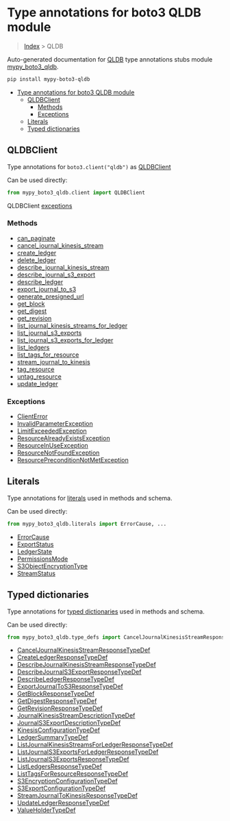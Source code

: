 # Type annotations for boto3 QLDB module

> [Index](..) > QLDB

Auto-generated documentation for
[QLDB](https://boto3.amazonaws.com/v1/documentation/api/latest/reference/services/qldb.html#QLDB)
type annotations stubs module
[mypy_boto3_qldb](https://pypi.org/project/mypy-boto3-qldb/).

```bash
pip install mypy-boto3-qldb
```

- [Type annotations for boto3 QLDB module](#type-annotations-for-boto3-qldb-module)
  - [QLDBClient](#qldbclient)
    - [Methods](#methods)
    - [Exceptions](#exceptions)
  - [Literals](#literals)
  - [Typed dictionaries](#typed-dictionaries)

## QLDBClient

Type annotations for `boto3.client("qldb")` as [QLDBClient](./client.md)

Can be used directly:

```python
from mypy_boto3_qldb.client import QLDBClient
```

QLDBClient [exceptions](./client.md#exceptions)

### Methods

- [can_paginate](./client.md#can-paginate)
- [cancel_journal_kinesis_stream](./client.md#cancel-journal-kinesis-stream)
- [create_ledger](./client.md#create-ledger)
- [delete_ledger](./client.md#delete-ledger)
- [describe_journal_kinesis_stream](./client.md#describe-journal-kinesis-stream)
- [describe_journal_s3_export](./client.md#describe-journal-s3-export)
- [describe_ledger](./client.md#describe-ledger)
- [export_journal_to_s3](./client.md#export-journal-to-s3)
- [generate_presigned_url](./client.md#generate-presigned-url)
- [get_block](./client.md#get-block)
- [get_digest](./client.md#get-digest)
- [get_revision](./client.md#get-revision)
- [list_journal_kinesis_streams_for_ledger](./client.md#list-journal-kinesis-streams-for-ledger)
- [list_journal_s3_exports](./client.md#list-journal-s3-exports)
- [list_journal_s3_exports_for_ledger](./client.md#list-journal-s3-exports-for-ledger)
- [list_ledgers](./client.md#list-ledgers)
- [list_tags_for_resource](./client.md#list-tags-for-resource)
- [stream_journal_to_kinesis](./client.md#stream-journal-to-kinesis)
- [tag_resource](./client.md#tag-resource)
- [untag_resource](./client.md#untag-resource)
- [update_ledger](./client.md#update-ledger)

### Exceptions

- [ClientError](./client.md#clienterror)
- [InvalidParameterException](./client.md#invalidparameterexception)
- [LimitExceededException](./client.md#limitexceededexception)
- [ResourceAlreadyExistsException](./client.md#resourcealreadyexistsexception)
- [ResourceInUseException](./client.md#resourceinuseexception)
- [ResourceNotFoundException](./client.md#resourcenotfoundexception)
- [ResourcePreconditionNotMetException](./client.md#resourcepreconditionnotmetexception)

## Literals

Type annotations for [literals](./literals.md) used in methods and schema.

Can be used directly:

```python
from mypy_boto3_qldb.literals import ErrorCause, ...
```

- [ErrorCause](./literals.md#errorcause)
- [ExportStatus](./literals.md#exportstatus)
- [LedgerState](./literals.md#ledgerstate)
- [PermissionsMode](./literals.md#permissionsmode)
- [S3ObjectEncryptionType](./literals.md#s3objectencryptiontype)
- [StreamStatus](./literals.md#streamstatus)

## Typed dictionaries

Type annotations for [typed dictionaries](./type_defs.md) used in methods and
schema.

Can be used directly:

```python
from mypy_boto3_qldb.type_defs import CancelJournalKinesisStreamResponseTypeDef, ...
```

- [CancelJournalKinesisStreamResponseTypeDef](./type_defs.md#canceljournalkinesisstreamresponsetypedef)
- [CreateLedgerResponseTypeDef](./type_defs.md#createledgerresponsetypedef)
- [DescribeJournalKinesisStreamResponseTypeDef](./type_defs.md#describejournalkinesisstreamresponsetypedef)
- [DescribeJournalS3ExportResponseTypeDef](./type_defs.md#describejournals3exportresponsetypedef)
- [DescribeLedgerResponseTypeDef](./type_defs.md#describeledgerresponsetypedef)
- [ExportJournalToS3ResponseTypeDef](./type_defs.md#exportjournaltos3responsetypedef)
- [GetBlockResponseTypeDef](./type_defs.md#getblockresponsetypedef)
- [GetDigestResponseTypeDef](./type_defs.md#getdigestresponsetypedef)
- [GetRevisionResponseTypeDef](./type_defs.md#getrevisionresponsetypedef)
- [JournalKinesisStreamDescriptionTypeDef](./type_defs.md#journalkinesisstreamdescriptiontypedef)
- [JournalS3ExportDescriptionTypeDef](./type_defs.md#journals3exportdescriptiontypedef)
- [KinesisConfigurationTypeDef](./type_defs.md#kinesisconfigurationtypedef)
- [LedgerSummaryTypeDef](./type_defs.md#ledgersummarytypedef)
- [ListJournalKinesisStreamsForLedgerResponseTypeDef](./type_defs.md#listjournalkinesisstreamsforledgerresponsetypedef)
- [ListJournalS3ExportsForLedgerResponseTypeDef](./type_defs.md#listjournals3exportsforledgerresponsetypedef)
- [ListJournalS3ExportsResponseTypeDef](./type_defs.md#listjournals3exportsresponsetypedef)
- [ListLedgersResponseTypeDef](./type_defs.md#listledgersresponsetypedef)
- [ListTagsForResourceResponseTypeDef](./type_defs.md#listtagsforresourceresponsetypedef)
- [S3EncryptionConfigurationTypeDef](./type_defs.md#s3encryptionconfigurationtypedef)
- [S3ExportConfigurationTypeDef](./type_defs.md#s3exportconfigurationtypedef)
- [StreamJournalToKinesisResponseTypeDef](./type_defs.md#streamjournaltokinesisresponsetypedef)
- [UpdateLedgerResponseTypeDef](./type_defs.md#updateledgerresponsetypedef)
- [ValueHolderTypeDef](./type_defs.md#valueholdertypedef)
